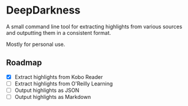 # DeepDarkness
A small command line tool for extracting highlights from various sources and
outputting them in a consistent format.

Mostly for personal use.

## Roadmap

- [x] Extract highlights from Kobo Reader
- [ ] Extract highlights from O'Reilly Learning
- [ ] Output highlights as JSON
- [ ] Output highlights as Markdown